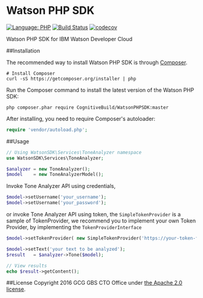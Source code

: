 # Watson PHP SDK

[![Language: PHP](https://img.shields.io/badge/php->=5.6-orange.svg?style=flat)](http://php.net/)
[![Build Status](https://travis-ci.org/mihui/WatsonPHPSDK.svg?branch=master)](https://travis-ci.org/mihui/WatsonPHPSDK)
[![codecov](https://codecov.io/gh/mihui/WatsonPHPSDK/branch/master/graph/badge.svg)](https://codecov.io/gh/CognitiveBuild/WatsonPHPSDK)



Watson PHP SDK for IBM Watson Developer Cloud

##Installation

The recommended way to install Watson PHP SDK is through [Composer](http://getcomposer.org).

```shell
# Install Composer
curl -sS https://getcomposer.org/installer | php
```

Run the Composer command to install the latest version of the Watson PHP SDK:

```shell
php composer.phar require CognitiveBuild/WatsonPHPSDK:master
```

After installing, you need to require Composer's autoloader:

```php
require 'vendor/autoload.php';
```

##Usage

```php
// Using WatsonSDK\Services\ToneAnalyzer namespace
use WatsonSDK\Services\ToneAnalyzer;

$analyzer = new ToneAnalyzer();
$model    = new ToneAnalyzerModel();
```

Invoke Tone Analyzer API using credentials, 
```php
$model->setUsername('your_username');
$model->setUsername('your_password');
```

or invoke Tone Analyzer API using token, the `SimpleTokenProvider` is a sample of TokenProvider, we recommend you to implement your own Token Provider, by implementing the `TokenProviderInterface`
```php
$model->setTokenProvider( new SimpleTokenProvider('https://your-token-factory-url') );
```

```php
$model->setText('your text to be analyzed');
$result   = $analyzer->Tone($model);

// View results
echo $result->getContent();
```

##License
Copyright 2016 GCG GBS CTO Office under [the Apache 2.0 license](LICENSE).
